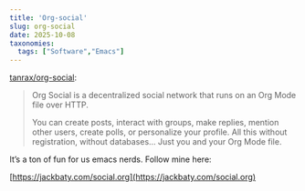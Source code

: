 ```yaml
---
title: 'Org-social'
slug: org-social
date: 2025-10-08
taxonomies:
  tags: ["Software","Emacs"]
---
```



[tanrax/org-social](https://github.com/tanrax/org-social):

> Org Social is a decentralized social network that runs on an Org Mode file over HTTP.
>
> You can create posts, interact with groups, make replies, mention other users, create polls, or personalize your profile. All this without registration, without databases… Just you and your Org Mode file.

It’s a ton of fun for us emacs nerds. Follow mine here:

[https://jackbaty.com/social.org](https://jackbaty.com/social.org)
